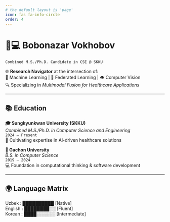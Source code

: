 ```yaml
---
# the default layout is 'page'
icon: fas fa-info-circle
order: 4
---
```


# 👨💻 Bobonazar Vokhobov  
`Combined M.S./Ph.D. Candidate in CSE @ SKKU`

🌐 **Research Navigator** at the intersection of:  
🧠 Machine Learning | 🤝 Federated Learning | 👁️ Computer Vision  
🔍 Specializing in *Multimodal Fusion for Healthcare Applications*

---

## 📚 Education  
**🎓 Sungkyunkwan University (SKKU)**  
*Combined M.S./Ph.D. in Computer Science and Engineering*  
`2024 – Present`  
🌱 Cultivating expertise in AI-driven healthcare solutions  

**🏫 Gachon University**  
*B.S. in Computer Science*  
`2019 – 2024`  
💻 Foundation in computational thinking & software development

---

## 🌍 Language Matrix  

Uzbek    : ██████████ [Native]  
English  : ████████░░ [Fluent]  
Korean   : ████░░░░░░ [Intermediate]

